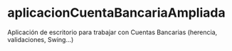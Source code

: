 # aplicacionCuentaBancariaAmpliada
Aplicación de escritorio para trabajar con Cuentas Bancarias (herencia, validaciones, Swing...)
